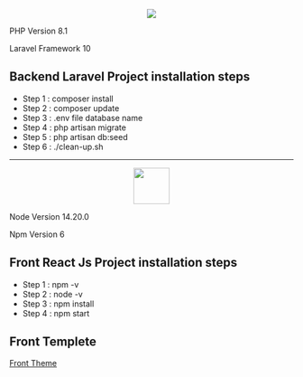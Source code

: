 <p align="center"><img src="https://laravel.com/assets/img/components/logo-laravel.svg"></p>

<p align="center">
	<p>PHP Version 8.1 </p>
	<p>Laravel Framework 10 </p>
</p>

## Backend Laravel Project installation steps

- Step 1 : composer install
- Step 2 : composer update
- Step 3 : .env file database name
- Step 4 : php artisan migrate
- Step 5 : php artisan db:seed
- Step 6 : ./clean-up.sh

<hr>

<p align="center"><img src="https://upload.wikimedia.org/wikipedia/commons/thumb/a/a7/React-icon.svg/1150px-React-icon.svg.png" style="height:64px"></p>

<p align="center">
	<p>Node Version 14.20.0 </p>
	<p>Npm Version 6 </p>
</p>

## Front React Js Project installation steps

- Step 1 : npm -v
- Step 2 : node -v
- Step 3 : npm install
- Step 4 : npm start

## Front Templete

<a href="https://preview.themeforest.net/item/oneui-bootstrap-admin-dashboard-template-ui-framework-angularjs/full_screen_preview/11820082?_ga=2.1322993.1989051341.1699599431-1033093562.1697718352&_gac=1.19380554.1698733858.Cj0KCQjwqP2pBhDMARIsAJQ0Czr0rY2SyP3cTR3-TgQi1qJLWVbf64JFWS2mw-KDUQyF6RCcXx5thZsaApQKEALw_wcB" target="_blank">Front Theme</a>

